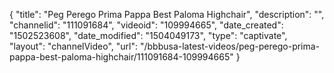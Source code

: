 {
    "title": "Peg Perego Prima Pappa Best Paloma Highchair",
    "description": "",
    "channelid": "111091684",
    "videoid": "109994665",
    "date_created": "1502523608",
    "date_modified": "1504049173",
    "type": "captivate",
    "layout": "channelVideo",
    "url": "\/bbbusa-latest-videos\/peg-perego-prima-pappa-best-paloma-highchair\/111091684-109994665"
}
